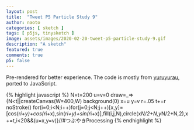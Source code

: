 ```yaml
---
layout: post
title:  "Tweet P5 Particle Study 9"
author: naoto
categories: [ sketch ]
tags: [ p5js, tinysketch ]
image: assets/images/2020-02-20-tweet-p5-particle-study-9.gif
description: "A sketch"
featured: true
comments: true
p5: false
---
```


Pre-rendered for better experience. The code is mostly from [yuruyurau](https://twitter.com/yuruyurau), ported to JavaScript.

{% highlight javascript %}
N=t=200
u=v=0
draw=_=>{N<t||createCanvas(W=400,W)
background(0)
x=u
y=v
r=.05
t+=r
noStroke()
for(i=0;i<N;i++)for(j=0;j<N;j++)[x,y]=[cos(r*i+y)+cos(r*i+x),sin(r*i+y)+sin(r*i+x)],fill(i,j,N),circle(x*N/2+N,y*N/2+N,2),x+=t,i<20&&(u=x,y=v)}//#つぶやきProcessing
{% endhighlight %}
